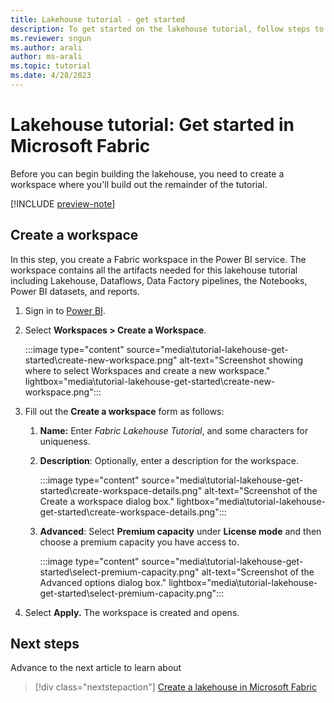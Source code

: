 ```yaml
---
title: Lakehouse tutorial - get started
description: To get started on the lakehouse tutorial, follow steps to create a workspace where you'll build out the remainder of the tutorial.
ms.reviewer: sngun
ms.author: arali
author: ms-arali
ms.topic: tutorial
ms.date: 4/28/2023
---
```


# Lakehouse tutorial: Get started in Microsoft Fabric

Before you can begin building the lakehouse, you need to create a workspace where you'll build out the remainder of the tutorial.

[!INCLUDE [preview-note](../includes/preview-note.md)]

## Create a workspace

In this step, you create a Fabric workspace in the Power BI service. The workspace contains all the artifacts needed for this lakehouse tutorial including Lakehouse, Dataflows, Data Factory pipelines, the Notebooks, Power BI datasets, and reports.

1. Sign in to [Power BI](https://powerbi.com/).

1. Select **Workspaces > Create a Workspace**.

   :::image type="content" source="media\tutorial-lakehouse-get-started\create-new-workspace.png" alt-text="Screenshot showing where to select Workspaces and create a new workspace." lightbox="media\tutorial-lakehouse-get-started\create-new-workspace.png":::

1. Fill out the **Create a workspace** form as follows:

   1. **Name:** Enter *Fabric Lakehouse Tutorial*, and some characters for uniqueness.

   1. **Description**: Optionally, enter a description for the workspace.

      :::image type="content" source="media\tutorial-lakehouse-get-started\create-workspace-details.png" alt-text="Screenshot of the Create a workspace dialog box." lightbox="media\tutorial-lakehouse-get-started\create-workspace-details.png":::

   1. **Advanced**: Select **Premium capacity** under **License mode** and then choose a premium capacity you have access to.

      :::image type="content" source="media\tutorial-lakehouse-get-started\select-premium-capacity.png" alt-text="Screenshot of the Advanced options dialog box." lightbox="media\tutorial-lakehouse-get-started\select-premium-capacity.png":::

1. Select **Apply.** The workspace is created and opens.

## Next steps

Advance to the next article to learn about
> [!div class="nextstepaction"]
> [Create a lakehouse in Microsoft Fabric](tutorial-build-lakehouse.md)

